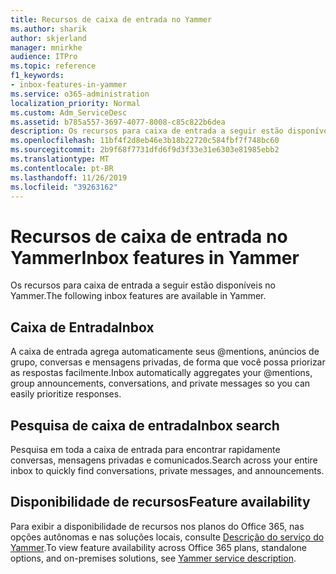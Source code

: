 ```yaml
---
title: Recursos de caixa de entrada no Yammer
ms.author: sharik
author: skjerland
manager: mnirkhe
audience: ITPro
ms.topic: reference
f1_keywords:
- inbox-features-in-yammer
ms.service: o365-administration
localization_priority: Normal
ms.custom: Adm_ServiceDesc
ms.assetid: b785a557-3697-4077-8008-c85c822b6dea
description: Os recursos para caixa de entrada a seguir estão disponíveis no Yammer.
ms.openlocfilehash: 11bf4f2d8eb46e3b18b22720c584fbf7f748bc60
ms.sourcegitcommit: 2b9f68f7731dfd6f9d3f33e31e6303e81985ebb2
ms.translationtype: MT
ms.contentlocale: pt-BR
ms.lasthandoff: 11/26/2019
ms.locfileid: "39263162"
---
```

# <a name="inbox-features-in-yammer"></a><span data-ttu-id="ea787-103">Recursos de caixa de entrada no Yammer</span><span class="sxs-lookup"><span data-stu-id="ea787-103">Inbox features in Yammer</span></span>

<span data-ttu-id="ea787-104">Os recursos para caixa de entrada a seguir estão disponíveis no Yammer.</span><span class="sxs-lookup"><span data-stu-id="ea787-104">The following inbox features are available in Yammer.</span></span>
  
## <a name="inbox"></a><span data-ttu-id="ea787-105">Caixa de Entrada</span><span class="sxs-lookup"><span data-stu-id="ea787-105">Inbox</span></span>

<span data-ttu-id="ea787-106">A caixa de entrada agrega automaticamente seus @mentions, anúncios de grupo, conversas e mensagens privadas, de forma que você possa priorizar as respostas facilmente.</span><span class="sxs-lookup"><span data-stu-id="ea787-106">Inbox automatically aggregates your @mentions, group announcements, conversations, and private messages so you can easily prioritize responses.</span></span>
  
## <a name="inbox-search"></a><span data-ttu-id="ea787-107">Pesquisa de caixa de entrada</span><span class="sxs-lookup"><span data-stu-id="ea787-107">Inbox search</span></span>

<span data-ttu-id="ea787-108">Pesquisa em toda a caixa de entrada para encontrar rapidamente conversas, mensagens privadas e comunicados.</span><span class="sxs-lookup"><span data-stu-id="ea787-108">Search across your entire inbox to quickly find conversations, private messages, and announcements.</span></span>
  
## <a name="feature-availability"></a><span data-ttu-id="ea787-109">Disponibilidade de recursos</span><span class="sxs-lookup"><span data-stu-id="ea787-109">Feature availability</span></span>

<span data-ttu-id="ea787-110">Para exibir a disponibilidade de recursos nos planos do Office 365, nas opções autônomas e nas soluções locais, consulte [Descrição do serviço do Yammer](yammer-service-description.md).</span><span class="sxs-lookup"><span data-stu-id="ea787-110">To view feature availability across Office 365 plans, standalone options, and on-premises solutions, see [Yammer service description](yammer-service-description.md).</span></span>
  

